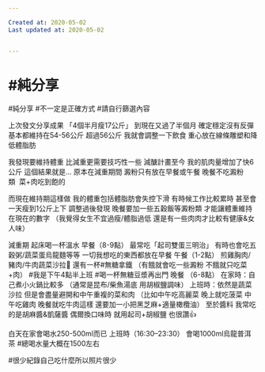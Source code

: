 ```yaml
---

Created at: 2020-05-02
Last updated at: 2020-05-02


---
```


# #純分享


#純分享
#不一定是正確方式
#請自行篩選內容

上次發文分享成果
「4個半月瘦17公斤」
到現在又過了半個月
確定穩定沒有反彈
基本都維持在54-56公斤
超過56公斤 我就會調整一下飲食
重心放在線條雕塑和降低體脂肪

我發現要維持體重
比減重更需要技巧性一些
減醣計畫至今
我的肌肉量增加了快6公斤
這個結果就是...
原本在減重期間
澱粉只有放在早餐或午餐
晚餐不吃澱粉類  菜+肉吃到飽的

而現在維持期這樣做
我的體重包括體脂肪會失控下滑
有時候工作比較累時
甚至會一天瘦到1公斤上下
調整過後發現
晚餐要加一些五穀飯等澱粉類
才能讓體重維持在現在的數字
（我覺得女生不宜過瘦/體脂過低
還是有一些肉肉才比較有健康&女人味）

減重期
起床喝一杯溫水
早餐（8-9點）
最常吃「起司雙蛋三明治」
有時也會吃五穀粥/蔬菜蛋烏龍麵等等
一切我想吃的東西都放在早餐
午餐（1-2點）
煎雞胸肉/豬肉/牛肉蔬菜沙拉🥗
還有一杯#無糖拿鐵
（有餓就會吃一些澱粉
不餓就只吃菜+肉）
#我是下午4點半上班
#喝一杯無糖豆漿再出門
晚餐 （6-8點）
在家時：自己煮小火鍋比較多
（通常是昆布/柴魚湯底 用胡椒鹽調味）
上班時：依然是蔬菜沙拉
但是會盡量避開和中午重複的菜和肉
（比如中午吃高麗菜 晚上就吃菠菜
中午吃雞肉 晚餐就吃牛肉這樣
還要加一小把黑芝麻+適量橄欖油）
至於醬料 我常吃的是胡麻醬&凱薩醬
偶爾換口味時 就用起司+胡椒鹽 也很讚👍

白天在家會喝水250-500ml而已
上班時（16:30–23:30）
會喝1000ml烏龍普洱茶
#總喝水量大概在1500左右

#很少紀錄自己吃什麼所以照片很少


